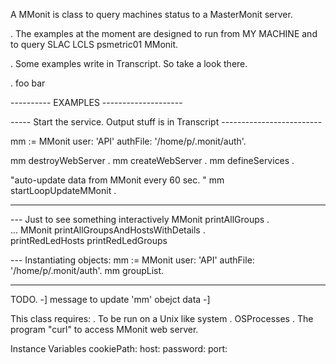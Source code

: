 A MMonit is class to query machines status to a MasterMonit server. 

. The examples at the moment are designed to run from MY MACHINE 
   and to query SLAC LCLS psmetric01 MMonit. 

. Some examples write in Transcript. So take a look there. 

. foo bar 

---------- EXAMPLES --------------------

----- Start the service. Output stuff is in Transcript -------------------------

mm := MMonit user: 'API' authFile: '/home/p/.monit/auth'.

mm destroyWebServer .
mm createWebServer .
mm defineServices .

"auto-update data from MMonit every 60 sec. "
mm startLoopUpdateMMonit .

-------------------------------------------------------------------------------------------

--- Just to see something interactively
MMonit printAllGroups .    
... 
MMonit printAllGroupsAndHostsWithDetails .   
printRedLedHosts
printRedLedGroups

--- Instantiating objects: 
mm := MMonit user: 'API' authFile: '/home/p/.monit/auth'.
mm groupList. 

----------------------------------------------

TODO.
-] message to update 'mm' obejct data 
-] 


This class requires:
. To be run on a Unix like system 
. OSProcesses
. The program "curl" to access MMonit web server. 


Instance Variables
	cookiePath:		<Object>
	host:		<Object>
	password:		<Object>
	port:		<Object>
	user:		<Object>

cookiePath
	- xxxxx

host
	- xxxxx

password
	- xxxxx

port
	- xxxxx

user
	- xxxxx
